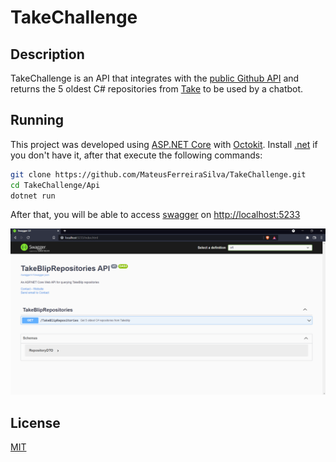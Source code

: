 # TakeChallenge

## Description
TakeChallenge is an API that integrates with the [public Github API](https://docs.github.com/en/rest) and returns the 5 oldest C# repositories from [Take](https://github.com/takenet) to be used by a chatbot.

## Running
This project was developed using [ASP.NET Core](https://docs.microsoft.com/en-us/aspnet/core/?view=aspnetcore-6.0) with [Octokit](https://github.com/octokit/octokit.net). Install [.net](https://dotnet.microsoft.com/download) if you don't have it, after that execute the following commands:

```bash
git clone https://github.com/MateusFerreiraSilva/TakeChallenge.git
cd TakeChallenge/Api
dotnet run
```

After that, you will be able to access [swagger](https://swagger.io/) on [http://localhost:5233](http://localhost:5233)

![alt text](https://github.com/MateusFerreiraSilva/TakeChallenge/blob/master/image.png?raw=true)

## License
[MIT](https://github.com/MateusFerreiraSilva/TakeChallenge/blob/master/LICENSE)
